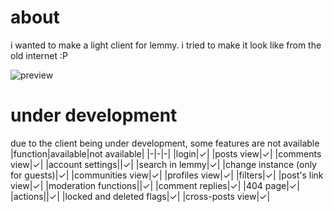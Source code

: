 # about
i wanted to make a light client for lemmy. i tried to make it look like from the old internet :P

![preview](https://github.com/user-attachments/assets/164b29eb-009b-4148-be53-f0d3c985d237)

# under development
due to the client being under development, some features are not available
|function|available|not available|
|-|-|-|
|login|✓|
|posts view|✓|
|comments view|✓|
|account settings||✓|
|search in lemmy|✓|
|change instance (only for guests)|✓|
|communities view|✓|
|profiles view|✓|
|filters|✓|
|post's link view|✓|
|moderation functions||✓|
|comment replies|✓|
|404 page|✓|
|actions||✓|
|locked and deleted flags|✓|
|cross-posts view|✓|
